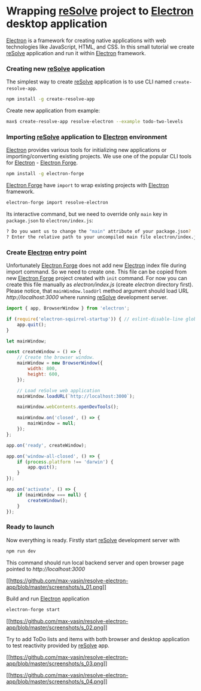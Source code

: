 # Wrapping [reSolve](https://github.com/reimagined/resolve) project to [Electron](https://electronjs.org/) desktop application

[Electron](https://electronjs.org/) is a framework for creating native applications with web technologies like JavaScript, HTML, and CSS.
In this small tutorial we create [reSolve](https://github.com/reimagined/resolve) application and run it within [Electron](https://electronjs.org/) framework.

### Creating new [reSolve](https://github.com/reimagined/resolve) application

The simplest way to create [reSolve](https://github.com/reimagined/resolve) application is to use CLI named `create-resolve-app`.

```bash
npm install -g create-resolve-app
```

Create new application from example:

```bash
max$ create-resolve-app resolve-electron --example todo-two-levels
```

### Importing [reSolve](https://github.com/reimagined/resolve) application to [Electron](https://electronjs.org/) environment

[Electron](https://electronjs.org/) provides various tools for initializing new applications or importing/converting existing projects. We use one of the popular CLI tools for [Electron](https://electronjs.org/) - [Electron Forge](https://electronforge.io/).

```bash
npm install -g electron-forge
``` 

[Electron Forge](https://electronforge.io/) have `import` to wrap existing projects with [Electron](https://electronjs.org/) framework. 

```bash
electron-forge import resolve-electron
```

Its interactive command, but we need to override only `main` key in `package.json` to `electron/index.js`:

```bash
? Do you want us to change the "main" attribute of your package.json?  If you are currently using babel and pointing to a "build" directory say yes. Yes
? Enter the relative path to your uncompiled main file electron/index.js
``` 

### Create [Electron](https://electronjs.org/) entry point

Unfortunately [Electron Forge](https://electronforge.io/) does not add new [Electron](https://electronjs.org/) index file during import command. So we need to create one. This file can be copied from new [Electron Forge](https://electronforge.io/) project created with `init` command. For now you can create this file manually as *electron/index.js* (create *electron* directory first).
Please notice, that `mainWindow.loadUrl` method argument should load URL *http://localhost:3000* where running [reSolve](https://github.com/reimagined/resolve) development server. 

```js
import { app, BrowserWindow } from 'electron';

if (require('electron-squirrel-startup')) { // eslint-disable-line global-require
    app.quit();
}

let mainWindow;

const createWindow = () => {
    // Create the browser window.
    mainWindow = new BrowserWindow({
        width: 800,
        height: 600,
    });

    // Load reSolve web application
    mainWindow.loadURL(`http://localhost:3000`);

    mainWindow.webContents.openDevTools();

    mainWindow.on('closed', () => {
        mainWindow = null;
    });
};

app.on('ready', createWindow);

app.on('window-all-closed', () => {
    if (process.platform !== 'darwin') {
        app.quit();
    }
});

app.on('activate', () => {
    if (mainWindow === null) {
        createWindow();
    }
});

```

### Ready to launch

Now everything is ready. Firstly start [reSolve](https://github.com/reimagined/resolve) development server with

```bash
npm run dev
``` 
This command should run local backend server and open browser page pointed to *http://localhost:3000*

[[https://github.com/max-vasin/resolve-electron-app/blob/master/screenshots/s_01.png]]

Build and run [Electron](https://electronjs.org/) application

```bash
electron-forge start
```

[[https://github.com/max-vasin/resolve-electron-app/blob/master/screenshots/s_02.png]]

Try to add ToDo lists and items with both browser and desktop application to test reactivity provided by [reSolve](https://github.com/reimagined/resolve) app.

[[https://github.com/max-vasin/resolve-electron-app/blob/master/screenshots/s_03.png]] 

[[https://github.com/max-vasin/resolve-electron-app/blob/master/screenshots/s_04.png]]

